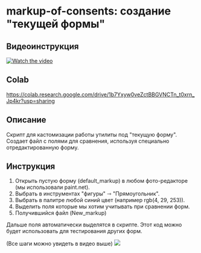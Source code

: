 # markup-of-consents: создание "текущей формы"
## Видеоинструкция
[![Watch the video](https://img.youtube.com/vi/QBdyVJiMgME/maxresdefault.jpg)](https://youtu.be/QBdyVJiMgME)

## Colab
https://colab.research.google.com/drive/1b7Yxyw0veZctBBGVNCTn_t0xrn_Jp4kr?usp=sharing

## Описание
Скрипт для кастомизации работы утилиты под "текущую форму". Создает файл с полями для сравнения, используя специально отредактированную форму.

## Инструкция
1. Открыть пустую форму (default_markup) в любом фото-редакторе (мы использовали paint.net).
2. Выбрать в инструментах "фигуры" ⇾ "Прямоугольник".
3. Выбрать в палитре любой синий цвет (например rgb(4, 29, 253)).
4. Выделить поля которые мы хотим учитывать при сравнении форм.
5. Получившийся файл (New_markup) 

Дальше поля автоматически выделятся в скрипте. Этот код можно будет использовать для тестирования других форм. 

(Все шаги можно увидеть в видео выше)
![](https://github.com/VladKovalevv/ReadmeNTI/blob/main/ramki_img.png)
